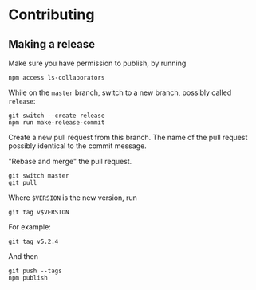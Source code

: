 # Contributing

## Making a release

Make sure you have permission to publish, by running

    npm access ls-collaborators

While on the `master` branch, switch to a new branch, possibly called `release`:

    git switch --create release
    npm run make-release-commit

Create a new pull request from this branch. The name of the pull request possibly identical to the commit message.

"Rebase and merge" the pull request.

    git switch master
    git pull

Where `$VERSION` is the new version, run

    git tag v$VERSION

For example:

    git tag v5.2.4

And then

    git push --tags
    npm publish
